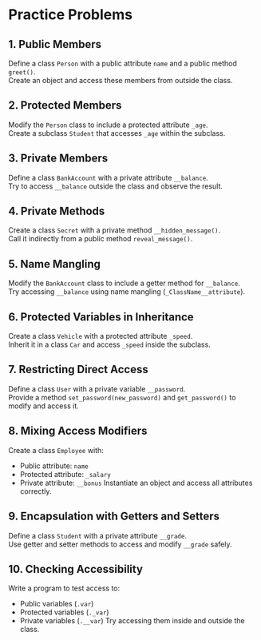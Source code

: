 # Practice Problems

## 1. Public Members
Define a class `Person` with a public attribute `name` and a public method `greet()`.  
Create an object and access these members from outside the class.

## 2. Protected Members
Modify the `Person` class to include a protected attribute `_age`.  
Create a subclass `Student` that accesses `_age` within the subclass.

## 3. Private Members
Define a class `BankAccount` with a private attribute `__balance`.  
Try to access `__balance` outside the class and observe the result.

## 4. Private Methods
Create a class `Secret` with a private method `__hidden_message()`.  
Call it indirectly from a public method `reveal_message()`.

## 5. Name Mangling
Modify the `BankAccount` class to include a getter method for `__balance`.  
Try accessing `__balance` using name mangling (`_ClassName__attribute`).

## 6. Protected Variables in Inheritance
Create a class `Vehicle` with a protected attribute `_speed`.  
Inherit it in a class `Car` and access `_speed` inside the subclass.

## 7. Restricting Direct Access
Define a class `User` with a private variable `__password`.  
Provide a method `set_password(new_password)` and `get_password()` to modify and access it.

## 8. Mixing Access Modifiers
Create a class `Employee` with:
- Public attribute: `name`
- Protected attribute: `_salary`
- Private attribute: `__bonus`
Instantiate an object and access all attributes correctly.

## 9. Encapsulation with Getters and Setters
Define a class `Student` with a private attribute `__grade`.  
Use getter and setter methods to access and modify `__grade` safely.

## 10. Checking Accessibility
Write a program to test access to:
- Public variables (`.var`)
- Protected variables (`._var`)
- Private variables (`.__var`)
Try accessing them inside and outside the class.
